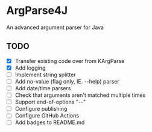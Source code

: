 # ArgParse4J

An advanced argument parser for Java

## TODO

- [x] Transfer existing code over from KArgParse
- [x] Add logging
- [ ] Implement string splitter
- [ ] Add no-value (flag only, IE. --help) parser
- [ ] Add date/time parsers
- [ ] Check that arguments aren't matched multiple times
- [ ] Support end-of-options "--"
- [ ] Configure publishing
- [ ] Configure GitHub Actions
- [ ] Add badges to README.md

